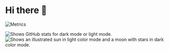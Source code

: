 # Hi there 👋

![Metrics](https://metrics.lecoq.io/redlinejoes?template=classic&base=header%2C%20activity%2C%20community%2C%20repositories%2C%20metadata&base.indepth=false&base.hireable=false&base.skip=false&config.timezone=America%2FNew_York)

<picture>
<source media="(prefers-color-scheme: dark)" srcset="https://github-readme-stats.vercel.app/api?username=redlinejoes&show_icons=true&theme=merko&bg_color=00000000#gh-dark-mode-only">
<img alt="Shows GitHub stats for dark mode or light mode." src="https://github-readme-stats.vercel.app/api?username=redlinejoes&show_icons=true&theme=merko#gh-light-mode-only">
</picture>
<picture>
  <source media="(prefers-color-scheme: dark)" srcset="https://user-images.githubusercontent.com/25423296/163456776-7f95b81a-f1ed-45f7-b7ab-8fa810d529fa.png">
  <img alt="Shows an illustrated sun in light color mode and a moon with stars in dark color mode." src="https://user-images.githubusercontent.com/25423296/163456779-a8556205-d0a5-45e2-ac17-42d089e3c3f8.png">
</picture>
